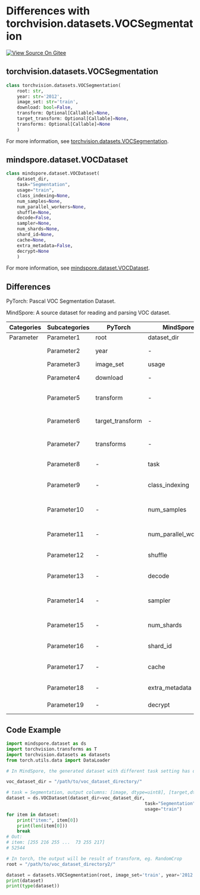 # Differences with torchvision.datasets.VOCSegmentation

[![View Source On Gitee](https://mindspore-website.obs.cn-north-4.myhuaweicloud.com/website-images/r2.3/resource/_static/logo_source_en.svg)](https://gitee.com/mindspore/docs/blob/r2.3/docs/mindspore/source_en/note/api_mapping/pytorch_diff/VOCSegmentation.md)

## torchvision.datasets.VOCSegmentation

```python
class torchvision.datasets.VOCSegmentation(
    root: str,
    year: str='2012',
    image_set: str='train',
    download: bool=False,
    transform: Optional[Callable]=None,
    target_transform: Optional[Callable]=None,
    transforms: Optional[Callable]=None
    )
```

For more information, see [torchvision.datasets.VOCSegmentation](https://pytorch.org/vision/0.9/datasets.html#torchvision.datasets.VOCSegmentation).

## mindspore.dataset.VOCDataset

```python
class mindspore.dataset.VOCDataset(
    dataset_dir,
    task="Segmentation",
    usage="train",
    class_indexing=None,
    num_samples=None,
    num_parallel_workers=None,
    shuffle=None,
    decode=False,
    sampler=None,
    num_shards=None,
    shard_id=None,
    cache=None,
    extra_metadata=False,
    decrypt=None
    )
```

For more information, see [mindspore.dataset.VOCDataset](https://mindspore.cn/docs/en/r2.3/api_python/dataset/mindspore.dataset.VOCDataset.html#mindspore.dataset.VOCDataset).

## Differences

PyTorch: Pascal VOC Segmentation Dataset.

MindSpore: A source dataset for reading and parsing VOC dataset.

| Categories | Subcategories |PyTorch | MindSpore | Difference |
| --- | ---   | ---   | ---        |---  |
|Parameter | Parameter1 | root    | dataset_dir    | - |
|     | Parameter2 | year      | -    | Not supported by MindSpore |
|     | Parameter3 | image_set      | usage  |- |
|     | Parameter4 | download      | -    | Not supported by MindSpore |
|     | Parameter5 | transform    | -   | Supported by `mindspore.dataset.map` operation |
|     | Parameter6 | target_transform    | -   | Supported by `mindspore.dataset.map` operation |
|     | Parameter7 | transforms    | -   | Supported by `mindspore.dataset.map` operation |
|     | Parameter8 | -      | task  | Set the task type of reading voc data |
|     | Parameter9 | -      | class_indexing  | A str-to-int mapping from label name to index |
|     | Parameter10 | -    | num_samples |  The number of images to be included in the dataset |
|     | Parameter11 | -    | num_parallel_workers | Number of worker threads to read the data |
|     | Parameter12 | -    | shuffle  | Whether to perform shuffle on the dataset |
|     | Parameter13 | -   | decode | Whether to decode the images after reading |
|     | Parameter14 | -    | sampler  | Object used to choose samples from the dataset |
|     | Parameter15 | -    | num_shards | Number of shards that the dataset will be divided into |
|     | Parameter16 | -    | shard_id | The shard ID within num_shards |
|     | Parameter17 | -    | cache | Use tensor caching service to speed up dataset processing |
|     | Parameter18 | -    | extra_metadata | Flag to add extra meta-data to row |
|     | Parameter19 | -    | decrypt | Image decryption function |

## Code Example

```python
import mindspore.dataset as ds
import torchvision.transforms as T
import torchvision.datasets as datasets
from torch.utils.data import DataLoader

# In MindSpore, the generated dataset with different task setting has different output columns.

voc_dataset_dir = "/path/to/voc_dataset_directory/"

# task = Segmentation, output columns: [image, dtype=uint8], [target,dtype=uint8].
dataset = ds.VOCDataset(dataset_dir=voc_dataset_dir,
                                                    task="Segmentation",
                                                    usage="train")
for item in dataset:
    print("item:", item[0])
    print(len(item[0]))
    break
# Out:
# item: [255 216 255 ...  73 255 217]
# 52544

# In torch, the output will be result of transform, eg. RandomCrop
root = "/path/to/voc_dataset_directory2/"

dataset = datasets.VOCSegmentation(root, image_set='train', year='2012', transform=T.RandomCrop(300))
print(dataset)
print(type(dataset))
```
